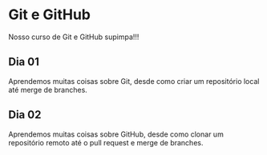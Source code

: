 # Git e GitHub

Nosso curso de Git e GitHub supimpa!!!


## Dia 01

Aprendemos muitas coisas sobre Git, desde como criar um repositório local até merge de branches.

## Dia 02

Aprendemos muitas coisas sobre GitHub, desde como clonar um repositório remoto até o pull request e merge de branches.